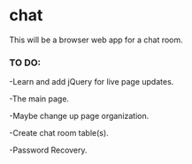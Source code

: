 # chat
This will be a browser web app for a chat room.

### TO DO:

-Learn and add jQuery for live page updates.

-The main page.

-Maybe change up page organization.

-Create chat room table(s).

-Password Recovery.
